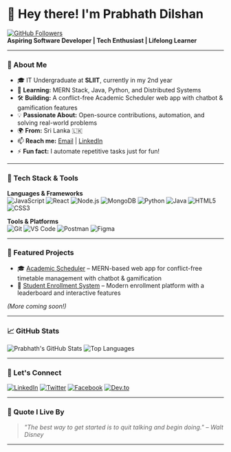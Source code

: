 # 👋 Hey there! I'm Prabhath Dilshan

[![GitHub Followers](https://img.shields.io/github/followers/Dill1027?label=Follow%20Me&style=social)](https://github.com/Dill1027)  
**Aspiring Software Developer | Tech Enthusiast | Lifelong Learner**

---

### 🚀 About Me

- 🎓 IT Undergraduate at **SLIIT**, currently in my 2nd year  
- 🌱 **Learning:** MERN Stack, Java, Python, and Distributed Systems  
- 🛠️ **Building:** A conflict-free Academic Scheduler web app with chatbot & gamification features  
- 💡 **Passionate About:** Open-source contributions, automation, and solving real-world problems  
- 🌍 **From:** Sri Lanka 🇱🇰  
- 📫 **Reach me:** [Email](mailto:your-email@example.com) | [LinkedIn](https://linkedin.com/in/your-profile)  
- ⚡ **Fun fact:** I automate repetitive tasks just for fun!

---

### 🧰 Tech Stack & Tools

**Languages & Frameworks**  
![JavaScript](https://img.shields.io/badge/JavaScript-F7DF1E?style=for-the-badge&logo=javascript&logoColor=black)
![React](https://img.shields.io/badge/React-20232a?style=for-the-badge&logo=react&logoColor=61dafb)
![Node.js](https://img.shields.io/badge/Node.js-339933?style=for-the-badge&logo=nodedotjs&logoColor=white)
![MongoDB](https://img.shields.io/badge/MongoDB-4EA94B?style=for-the-badge&logo=mongodb&logoColor=white)
![Python](https://img.shields.io/badge/Python-3776AB?style=for-the-badge&logo=python&logoColor=white)
![Java](https://img.shields.io/badge/Java-007396?style=for-the-badge&logo=java&logoColor=white)
![HTML5](https://img.shields.io/badge/HTML5-E34F26?style=for-the-badge&logo=html5&logoColor=white)
![CSS3](https://img.shields.io/badge/CSS3-1572B6?style=for-the-badge&logo=css3&logoColor=white)

**Tools & Platforms**  
![Git](https://img.shields.io/badge/Git-F05032?style=for-the-badge&logo=git&logoColor=white)
![VS Code](https://img.shields.io/badge/VS_Code-007ACC?style=for-the-badge&logo=visual-studio-code&logoColor=white)
![Postman](https://img.shields.io/badge/Postman-FF6C37?style=for-the-badge&logo=postman&logoColor=white)
![Figma](https://img.shields.io/badge/Figma-F24E1E?style=for-the-badge&logo=figma&logoColor=white)

---

### 📌 Featured Projects

- 🎓 [Academic Scheduler](https://github.com/Dill1027/academic-scheduler) – MERN-based web app for conflict-free timetable management with chatbot & gamification
- 📁 [Student Enrollment System](https://github.com/Dill1027/enrollment-system) – Modern enrollment platform with a leaderboard and interactive features

*(More coming soon!)*

---

### 📈 GitHub Stats

![Prabhath's GitHub Stats](https://github-readme-stats.vercel.app/api?username=Dill1027&show_icons=true&theme=radical&hide_border=true)
![Top Languages](https://github-readme-stats.vercel.app/api/top-langs/?username=Dill1027&layout=compact&theme=radical&hide_border=true)

---

### 🤝 Let's Connect

[![LinkedIn](https://img.shields.io/badge/LinkedIn-0077B5?style=for-the-badge&logo=linkedin&logoColor=white)](https://linkedin.com/in/your-profile)
[![Twitter](https://img.shields.io/badge/Twitter-1DA1F2?style=for-the-badge&logo=twitter&logoColor=white)](https://twitter.com/your-handle)
[![Facebook](https://img.shields.io/badge/Facebook-1877F2?style=for-the-badge&logo=facebook&logoColor=white)](https://facebook.com/deepteceng)
[![Dev.to](https://img.shields.io/badge/Dev.to-0A0A0A?style=for-the-badge&logo=devdotto&logoColor=white)](https://dev.to/your-profile)

---

### 💬 Quote I Live By

> *"The best way to get started is to quit talking and begin doing." – Walt Disney*

---

